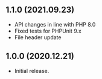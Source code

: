 ## 1.1.0 (2021.09.23)
- API changes in line with PHP 8.0
- Fixed tests for PHPUnit 9.x
- File header update

## 1.0.0 (2020.12.21)
- Initial release.